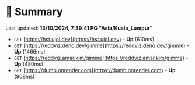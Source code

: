 # 📖 Summary
Last updated: **13/10/2024, 7:39:41 PG "Asia/Kuala_Lumpur"**

- `GET` [https://hst.ujol.dev](https://hst.ujol.dev) - **Up** (610ms)
- `GET` [https://reddviz.deno.dev/gimme](https://reddviz.deno.dev/gimme) - **Up** (1466ms)
- `GET` [https://reddviz.amar.kim/gimme](https://reddviz.amar.kim/gimme) - **Up** (480ms)
- `GET` [https://dumb.onrender.com](https://dumb.onrender.com) - **Up** (908ms)
